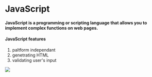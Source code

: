 # JavaScript

#### JavaScript is a programming or scripting language that allows you to implement complex functions on web pages.

#### JavaScript features
1. paltform independant
2. genetrating HTML
3. validating user's input

![](https://www.bryntum.com/wp-content/uploads/2020/02/js-logo.png ) 